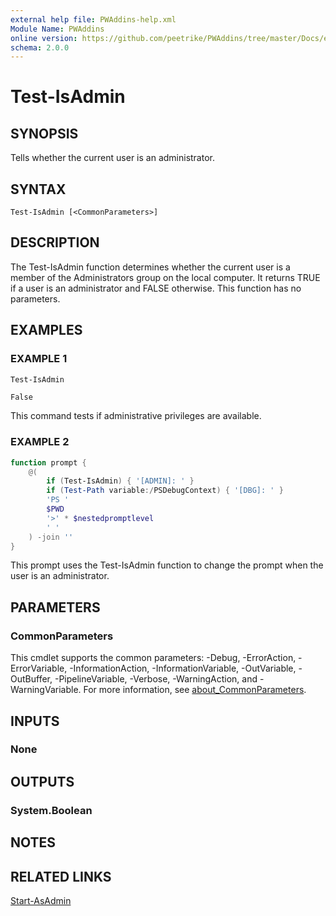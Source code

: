 ```yaml
---
external help file: PWAddins-help.xml
Module Name: PWAddins
online version: https://github.com/peetrike/PWAddins/tree/master/Docs/en-US/Test-IsAdmin.md
schema: 2.0.0
---
```


# Test-IsAdmin

## SYNOPSIS

Tells whether the current user is an administrator.

## SYNTAX

```
Test-IsAdmin [<CommonParameters>]
```

## DESCRIPTION

The Test-IsAdmin function determines whether the current user is a member of the
Administrators group on the local computer.
It returns TRUE if a user is an administrator and FALSE otherwise.
This function has no parameters.

## EXAMPLES

### EXAMPLE 1

```powershell
Test-IsAdmin
```

```output
False
```

This command tests if administrative privileges are available.

### EXAMPLE 2

```powershell
function prompt {
    @(
        if (Test-IsAdmin) { '[ADMIN]: ' }
        if (Test-Path variable:/PSDebugContext) { '[DBG]: ' }
        'PS '
        $PWD
        '>' * $nestedpromptlevel
        ' '
    ) -join ''
}
```

This prompt uses the Test-IsAdmin function to change the prompt when the user is an administrator.

## PARAMETERS

### CommonParameters
This cmdlet supports the common parameters: -Debug, -ErrorAction, -ErrorVariable, -InformationAction, -InformationVariable, -OutVariable, -OutBuffer, -PipelineVariable, -Verbose, -WarningAction, and -WarningVariable. For more information, see [about_CommonParameters](http://go.microsoft.com/fwlink/?LinkID=113216).

## INPUTS

### None

## OUTPUTS

### System.Boolean

## NOTES

## RELATED LINKS

[Start-AsAdmin](Start-AsAdmin.md)
